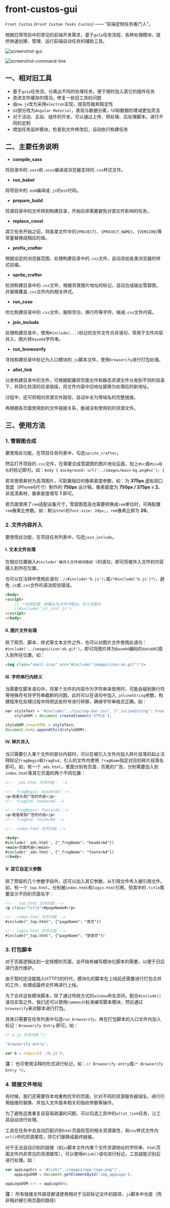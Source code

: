 # front-custos-gui

`Front Custos` *(`Front Custom Tasks Custos`)* —— “前端定制任务看门人”。

根据日常项目中的常见的前端开发需求，基于`gulp`任务流程、各种处理模块，提供快速创建、管理、运行前端自动任务的辅助工具。

![screenshot-gui](https://github.com/krimeshu/front-custos-gui/raw/master/screenshot-gui.png)

![screenshot-command-line](https://github.com/krimeshu/front-custos-gui/raw/master/screenshot-command-line.png)

## 一、相对旧工具

* 基于`gulp`任务流，分离出不同的处理任务，便于随时加入其它的插件任务
* 改进文件缓存的情况，修复一些旧工具的问题
* 由`nw.js`改为采用`electron`实现，提高性能和稳定性
* `UI`部分改为`Angular Material`，表现与数据分离，UI和数据的增减更加灵活
* 对于活动、主站、组件的开发，可以通过上传、预处理、后处理脚本，进行不同的定制
* 增加任务监听模块，检查到文件修改后，自动执行构建任务

## 二、主要任务说明

* **compile_sass**

将目录中的`.sass`和`.scss`编译成浏览器支持的`.css`样式文件。

* **run_babel**

将项目中的`.es6`编译成`.js`的`es5`代码。

* **prepare_build**

将源目录中的文件转到构建目录，开始后续需要避免对源文件影响的任务。

* **replace_const**

其它任务开始之前，将各类文件中的`{PROJECT}`、`{PROJECT_NAME}`、`{VERSION}`等常量替换成相应的值。

* **prefix_crafter**

根据设定的浏览器范围，处理构建目录中的`.css`文件，自动添加各类浏览器的样式前缀。

* **sprite_crafter**

检测构建目录中的`.css`文件，根据背景图片地址的标记，自动合成输出雪碧图，并替换覆盖`.css`文件内的相关样式。

* **run_csso**

优化构建目录中的`.css`文件，删除空白、换行符等字符，缩减`.css`文件内容。

* **join_include**

处理构建目录中，使用`#include(...)`标记的文件文件合并语句，常用于文件内容并入、图片转`base64`字符串。

* **run_browserify**

寻找构建目录中标记为入口模块的`.js`脚本文件，使用`browserify`进行打包处理。

* **allot_link**

分发构建目录中的文件，可根据配置将页面文件和静态资源文件分发到不同的目录下，并简化较深的目录层级，将文件内容中旧地址替换为处理后的新地址。

过程中，还可将相对资源文件路径，自动补全为带域名的完整链接。

再根据各页面使用到的文件链接关系，删减没有使用到的资源文件。

## 三、使用方法

### 1. 雪碧图合成

要使用此功能，在项目任务列表中，勾选`sprite_crafter`。

然后打开项目的`.css`文件，在需要合成雪碧图的图片地址后面，加上`#sc`或`#sc=组名`的标记即可。如：`body { background: url('../images/main-bg.png#sc'); }`

若背景图素材为高清图片，可配置相应的像素密度参数，如：为 **375px** 虚拟视口宽度（iPhone6尺寸）制作的 **750px** 设计稿，像素密度为 **750px / 375px = 2**。非高清素材，像素密度填写 **1** 即可。

若页面使用了`rem`适配设备尺寸，雪碧图宽高也需要转换成`rem`单位时，可再配置`rem`像素比参数。如：默认`html`的`font-size: 20px;`，`rem`像素比即为 **20**。

### 2. 文件内容并入

要使用此功能，在项目任务列表中，勾选`join_include`。

#### **I. 文本文件处理**

在相应位置输入`#include('被并入文件相对路径')`的语句，即可将被并入文件的内容插入到所在位置。

也可以在注释中使用此语句：`//#include('b.js');`或`/*#include('b.js')*/`，避免`.js`或`.css`文件的语法校验错误。

```html
<body>
<script>
	// 一些预处理，直接从JS文件中提出，并入页面内
	//#include('js/_init.js');
</script>
</body>
```

#### **II. 图片文件处理**

除了网页、脚本、样式等文本文件之外，也可以对图片文件使用此语句：`#include('../images/icon-ok.gif')`，即可将图片转为`Base64`编码的`dataURI`插入到所在位置，如：

```html
<img class="small-icon" src="#include('images/icon-ok.gif')"/>
```

#### **III. 字符串行内转义**

当需要在脚本语句中，将某个文件的内容作为字符串来使用时，可能会碰到换行符等特殊符号将字符串截断的问题。此时可以在语句中加入`_inlineString`参数，构建程序在处理过程中将把这些符号进行转移，确保字符串格式正确。如：

```javascript
var styleText = '#include("../css/top-bar.css", {"_inlineString": true})',
	styleDOM = document.createElement('STYLE');

styleDOM.innerHTML = styleText;
document.body.appendChild(styleDOM);
```

#### **IV. 碎片并入**

当只需要引入某个文件的部分内容时，可以在被引入文件内加入碎片段落的起止注释标记`fragBegin`和`fragEnd`，引入的文件内使用`_fragName`指定对应的碎片段落名即可。如，有一个`_ads.html`，里面分别有页首、页尾的广告，分别需要加入到`index.html`等其它页面的两个不同位置：

```html
<!-- _ads.html 文件内容： -->

<!-- fragBegin: headerAd -->
<p>我是头部广告的内容</p>
<!-- fragEnd: headerAd -->

<!-- fragBegin: footerAd -->
<p>我是尾部广告的内容</p>
<!-- fragEnd: footerAd -->
```

```html
<!-- index.html 文件内容 -->

<body>
#include('_ads.html', {"_fragName": "headerAd"})
<main>页面内容</main>
#include('_ads.html', {"_fragName": "footerAd"})
</body>
```

#### **V. 其它自定义参数**

除了预留的几个参数字段外，还可以加入其它参数，从引用文件传入被引用文件。如，有一个`_top.html`，分别被`index.html`和`login.html`引用，但其中的`.title`需要显示不同的页面名字：

```html
<!-- _top.html 文件内容 -->
<p class="title">#pageName#</p>

<!-- index.html 文件内容 -->
#include("_top.html", {"pageName": "首页"})

<!-- login.html 文件内容 -->
#include("_top.html", {"pageName": "登录页"})
```

### 3. 打包脚本

对于页面逻辑达到一定规模的页面，会开始有编写模块化脚本的需要，以便于日后进行迭代维护。

由于暂时还没能踏入HTTP2的时代，模块化的脚本在上线前还需要进行打包合并的工作，处理成最终文件再进行上线。

为了合并这些模块脚本，除了通过传统方式的`window`命名空间，配合`#include()`语句实现之外，我们还可以使用`CommonJS`标准编写脚本模块，然后通过`browserify`来对脚本进行打包。

具体只需要在任务列表中勾选`run_browserify`，再在打包脚本的入口文件内加入标记：`Browserify Entry` 即可。如：

```javascript
/* a.js 文件内容 */

'browserify entry';

var b = require('./b.js');
```

**注：** 也可使用注释的形式进行标记，如：`// Browserify entry`或`/* Browserify Entry */`。

### 4. 链接文件地址

有时候，我们还需要将本地重构完毕的页面，针对不同的资源服务器域名，进行引用链接的替换、并加入文件版本相关的指纹参数等操作。

为了避免这类重复且容易疏漏的问题，可以勾选工具中的`allot_link`任务，让工具自动进行处理。

工具在任务中会自动匹配识别`html`页面标签的相关资源属性，和`css`样式文件内`url()`中的资源属性，将它们替换成最终链接。

对于无法自动识别的链接（如`js`脚本文件内某个文件资源地址的字符串、`html`页面文件内非常见的资源属性），可以使用`#link()`语句进行标记，工具就能识别后进行处理。如：

```javascript
var appLogoSrc = '#link("../images/app-logo.png")',
	appLogoDOM = document.getElementById('img_appLogo');

appLogoDOM.src = appLogoSrc;
```

**注：** 所有链接文件路径都请使用相对于当前标记文件的路径，`js`脚本中也是（而非相对被引用页面的路径）